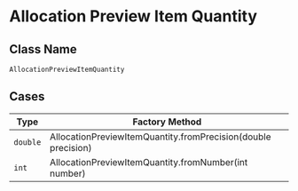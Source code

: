 
# Allocation Preview Item Quantity

## Class Name

`AllocationPreviewItemQuantity`

## Cases

| Type | Factory Method |
|  --- | --- |
| `double` | AllocationPreviewItemQuantity.fromPrecision(double precision) |
| `int` | AllocationPreviewItemQuantity.fromNumber(int number) |

